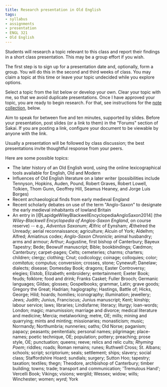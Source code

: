 ```yaml
---
title: Research presentation in Old English
tags:
- syllabus
- assignments
- presentation
- ENGL 321
- Old English
---
```

Students will research a topic relevant to this class and report their findings in a short class presentation.
This may be a group effort if you wish.

The first step is to sign up for a presentation date and, optionally, form a group.
You will do this in the second and third weeks of class.
You may claim a topic at this time or leave your topic undecided while you explore options.

Select a topic from the list below or develop your own.
Clear your topic with me, so that we avoid duplicate presentations.
Once I have approved your topic, you are ready to begin research.
For that, see instructions for the [note collection](#note-collection), below.

Aim to speak for between five and ten minutes, supported by slides.
Before your presentation, post slides (or a link to them) in the "Forums" section of Sakai.
If you are posting a link, configure your document to be viewable by anyone with the link.

Usually a presentation will be followed by class discussion;
the best presentations invite thoughtful response from your peers.

Here are some possible topics:

- The later history of an Old English word, using the online lexicographical tools available for English, Old and Modern
- Influences of Old English literature on a later writer (possibilities include Tennyson, Hopkins, Auden, Pound, Robert Graves, Robert Lowell, Tolkien, Thom Gunn, Geoffrey Hill, Seamus Heaney, and Jorge Luis Borges)
- Recent archaeological finds from early medieval England
- Recent scholarly debates on use of the term "Anglo-Saxon" to designate the early medieval inhabitants of lowland Britain
- An entry in [@LapidgeWileyBlackwellEncyclopediaAngloSaxon2014] \(the *Wiley-Blackwell Encyclopedia of Anglos-Saxon England*, on course reserve) -- e.g.,
*Adventus Saxonum*;
Ælfric of Eynsham;
Æthelred the Unready;
aerial reconnaissance;
agriculture;
Alcuin of York;
Aldelhm;
Alfred;
Amiatinus codex;
*Anglo-Saxon Chronicle*;
animal husbandry;
arms and armour;
Arthur;
Augustine, first bishop of Canterbury;
Bayeux Tapestry;
Bede;
Beowulf manuscript;
Bible;
bookbindings;
Cædmon;
Canterbury;
carpet-pages;
Celts;
cemeteries;
charms;
charters;
children;
clergy;
clothing;
Cnut;
codicology;
coinage;
colloquies;
color;
*comitatus*;
computus;
conversion;
crosses, stone;
Cynewulf;
Danelaw;
dialects;
disease;
Domesday Book;
dragons;
Easter Controversy;
elegies;
Elstob, Elizabeth;
embroidery;
entertainment;
Exeter Book;
feuds;
folklore;
food and drink;
Franks Casket;
Fuller Brooch;
Germanic languages;
Gildas;
glosses;
Gospelbooks;
grammar, Latin;
grave goods;
Gregory the Great;
Hadrian;
hagiography;
Hastings, Battle of;
Hicks, George;
Hild;
hoards;
homilies;
iconography;
illumination;
jewellery;
Jews;
Judith;
Junius, Franciscus;
Junius manuscript;
Kent;
kinship;
labour service;
laws;
libraries;
Lindisfarne;
literacy;
liturgy;
loan-words;
London;
magic;
manumission;
marriage and divorce;
medical literature and medicine;
Mercia;
metalworking;
metre, OE;
mills;
mining and quarrying;
mints and minting;
missionaries;
monasticism;
music;
Normandy;
Northumbria;
nunneries;
oaths;
Old Norse;
paganism;
papacy;
peasants;
penitentials;
personal names;
pilgrimage;
place-names;
poetic technique, OE;
population;
pottery;
preaching;
prose style, OE;
punctuation;
queens;
reeve;
relics and relic cults;
*Rhyming Poem*;
riddles;
roads;
Roman remains;
runes;
Ruthwell Cross;
St. Albans;
schools;
script;
scriptorium;
seals;
settlement;
ships;
slavery;
social class;
Staffordshire Hoard;
sundials;
surgery;
Sutton Hoo;
tapestry;
taxation;
textiles;
thegn;
Theodore, archbishop of Canterbury;
timber building;
towns;
trade;
transport and communication;
'Tremulous Hand';
Vercelli Book;
Vikings;
visions;
wergild;
Wessex;
widow;
wills;
Winchester;
women;
*wyrd*;
York
